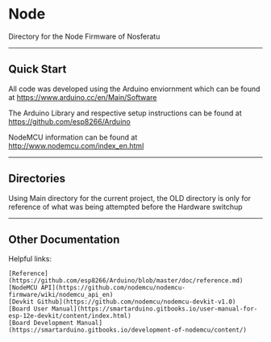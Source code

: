 # Node

Directory for the Node Firmware of Nosferatu

----

## Quick Start
All code was developed using the Arduino enviornment which can be found at https://www.arduino.cc/en/Main/Software

The Arduino Library and respective setup instructions can be found at https://github.com/esp8266/Arduino

NodeMCU information can be found at http://www.nodemcu.com/index_en.html

----

## Directories
Using Main directory for the current project, the OLD directory is only for reference of what was being attempted before the Hardware switchup

----

## Other Documentation
Helpful links:

    [Reference](https://github.com/esp8266/Arduino/blob/master/doc/reference.md)
    [NodeMCU API](https://github.com/nodemcu/nodemcu-firmware/wiki/nodemcu_api_en)
    [Devkit Github](https://github.com/nodemcu/nodemcu-devkit-v1.0)
    [Board User Manual](https://smartarduino.gitbooks.io/user-manual-for-esp-12e-devkit/content/index.html)
    [Board Development Manual](https://smartarduino.gitbooks.io/development-of-nodemcu/content/)